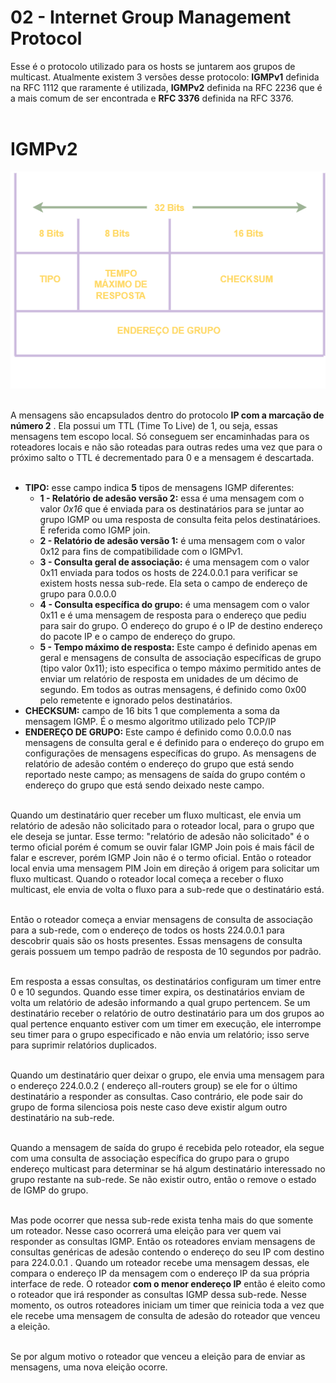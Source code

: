# 02 - Internet Group Management Protocol

Esse é o protocolo utilizado para os hosts se juntarem aos grupos de multicast. Atualmente existem 3 versões desse protocolo: **IGMPv1** definida na RFC 1112 que raramente é utilizada, 
**IGMPv2** definida na RFC 2236 que é a mais comum de ser encontrada e **RFC 3376** definida na RFC 3376. <br></br>

# IGMPv2

![IGMP](Imagens/igmp.png) <br></br>

A mensagens são encapsulados dentro do protocolo  **IP com a marcação de número 2** . Ela possui um TTL (Time To Live) de 1, ou seja, essas mensagens tem escopo local. Só conseguem ser encaminhadas 
para os roteadores locais e não são roteadas para outras redes uma vez que para o próximo salto o TTL é decrementado para 0 e a mensagem é descartada. <br></br>

* **TIPO:** esse campo indica **5** tipos de mensagens IGMP diferentes:
    * **1 - Relatório de adesão versão 2:** essa é uma mensagem com o valor *0x16* que é enviada para os destinatários para se juntar ao grupo IGMP ou uma resposta de consulta feita pelos destinatárioes. É referida como IGMP join.
    * **2 - Relatório de adesão versão 1:** é uma mensagem com o valor 0x12 para fins de compatibilidade com o IGMPv1.
    * **3 - Consulta geral de associação:** é uma mensagem com o valor 0x11 enviada para todos os hosts de 224.0.0.1 para verificar se existem hosts nessa sub-rede. Ela seta o campo de endereço de grupo para 0.0.0.0
    * **4 - Consulta específica do grupo:** é uma mensagem com o valor 0x11 e é uma mensagem de resposta para o endereço que pediu para sair do grupo. O endereço do grupo é o IP de destino
endereço do pacote IP e o campo de endereço do grupo.
    * **5 - Tempo máximo de resposta:** Este campo é definido apenas em geral e mensagens de consulta de associação específicas de grupo (tipo valor 0x11); isto especifica o tempo máximo permitido antes de enviar um
relatório de resposta em unidades de um décimo de segundo. Em todos as outras mensagens, é definido como 0x00 pelo remetente e ignorado pelos destinatários.
* **CHECKSUM:** campo de 16 bits 1 que complementa a soma da mensagem IGMP. É o mesmo algoritmo utilizado pelo TCP/IP
* **ENDEREÇO DE GRUPO:** Este campo é definido como 0.0.0.0 nas mensagens de consulta geral e é definido para o endereço do grupo em configurações de mensagens específicas do grupo. As mensagens de relatório de adesão contém
o endereço do grupo que está sendo reportado neste campo; as mensagens de saída do grupo contém o endereço do grupo que está sendo deixado neste campo. <br></br>

Quando um destinatário quer receber um fluxo multicast, ele envia um relatório de adesão não solicitado para o roteador local, para o grupo que ele deseja se juntar. Esse termo: "relatório de adesão não solicitado"
é o termo oficial porém é comum se ouvir falar IGMP Join pois é mais fácil de falar e escrever, porém IGMP Join não é o termo oficial. Então o roteador local envia uma mensagem PIM Join
em direção á origem para solicitar um fluxo multicast. Quando o roteador local começa a receber o fluxo multicast, ele envia de volta o fluxo para a sub-rede que o destinatário está. <br></br>

Então o roteador começa a enviar mensagens de consulta de associação para a sub-rede, com o endereço de todos os hosts 224.0.0.1 para descobrir quais são os hosts presentes.
Essas mensagens de consulta gerais possuem um tempo padrão de resposta de 10 segundos por padrão. <br></br>

Em resposta a essas consultas, os destinatários configuram um timer entre 0 e 10 segundos. Quando esse timer expira, os destinatários enviam de volta um relatório de adesão informando a qual
grupo pertencem. Se um destinatário receber o relatório de outro destinatário para um dos grupos ao qual pertence enquanto estiver com um timer em execução, ele interrompe seu 
timer para o grupo especificado e não envia um relatório; isso serve para suprimir relatórios duplicados. <br></br>

Quando um destinatário quer deixar o grupo, ele envia uma mensagem para o endereço 224.0.0.2 ( endereço all-routers group) se ele for o último destinatário a responder as consultas.
Caso contrário, ele pode sair do grupo de forma silenciosa pois neste caso deve existir algum outro destinatário na sub-rede. <br></br>

Quando a mensagem de saída do grupo é recebida pelo roteador, ela segue com uma consulta de associação específica do grupo para o grupo endereço multicast para determinar se há 
algum destinatário interessado no grupo restante na sub-rede. Se não existir outro, então o remove o estado de IGMP do grupo. <br></br>

Mas pode ocorrer que nessa sub-rede exista tenha mais do que somente um roteador. Nesse caso ocorrerá uma eleição para ver quem vai responder as consultas IGMP. Então os roteadores
enviam mensagens de consultas genéricas de adesão contendo o endereço do seu IP com destino para 224.0.0.1 . Quando um roteador recebe uma mensagem dessas, ele compara o endereço IP
da mensagem com o endereço IP da sua própria interface de rede. O roteador **com o menor endereço IP** então é eleito como o roteador que irá responder as consultas IGMP dessa sub-rede.
Nesse momento, os outros roteadores iniciam um timer que reinicia toda a vez que ele recebe uma mensagem de consulta de adesão do roteador que venceu a eleição. <br></br>

Se por algum motivo o roteador que venceu a eleição para de enviar as mensagens, uma nova eleição ocorre.